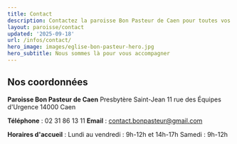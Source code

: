 ```yaml
---
title: Contact
description: Contactez la paroisse Bon Pasteur de Caen pour toutes vos questions et demandes
layout: paroisse/contact
updated: '2025-09-18'
url: /infos/contact/
hero_image: images/eglise-bon-pasteur-hero.jpg
hero_subtitle: Nous sommes là pour vous accompagner
---
```


## Nos coordonnées

**Paroisse Bon Pasteur de Caen**
Presbytère Saint-Jean
11 rue des Équipes d'Urgence
14000 Caen

**Téléphone** : 02 31 86 13 11
**Email** : contact.bonpasteur@gmail.com

**Horaires d'accueil** :
Lundi au vendredi : 9h-12h et 14h-17h
Samedi : 9h-12h
